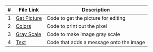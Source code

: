 
| # | File Link | Description |
| - | -------- | ----------- | 
| 1 | [Get Picture](https://github.com/ACHarrison32/4143-PLC/tree/main/Assignments/P03%20-%202nd/Code%20Files/GetPic) | Code to get the picture for editing |
| 2 | [Colors ](https://github.com/ACHarrison32/4143-PLC/tree/main/Assignments/P03%20-%202nd/Code%20Files/Colors) | Code to print out the pixel  |
| 3 | [Gray Scale ](https://github.com/ACHarrison32/4143-PLC/tree/main/Assignments/P03%20-%202nd/Code%20Files/GrayScale) | Code to make image gray scale |
| 4 | [Text ]() | Code that adds a message onto the image |
